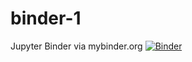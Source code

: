 # binder-1
Jupyter Binder via mybinder.org
[![Binder](https://mybinder.org/badge_logo.svg)](https://mybinder.org/v2/gh/ldwSpirent/binder-1/HEAD)
